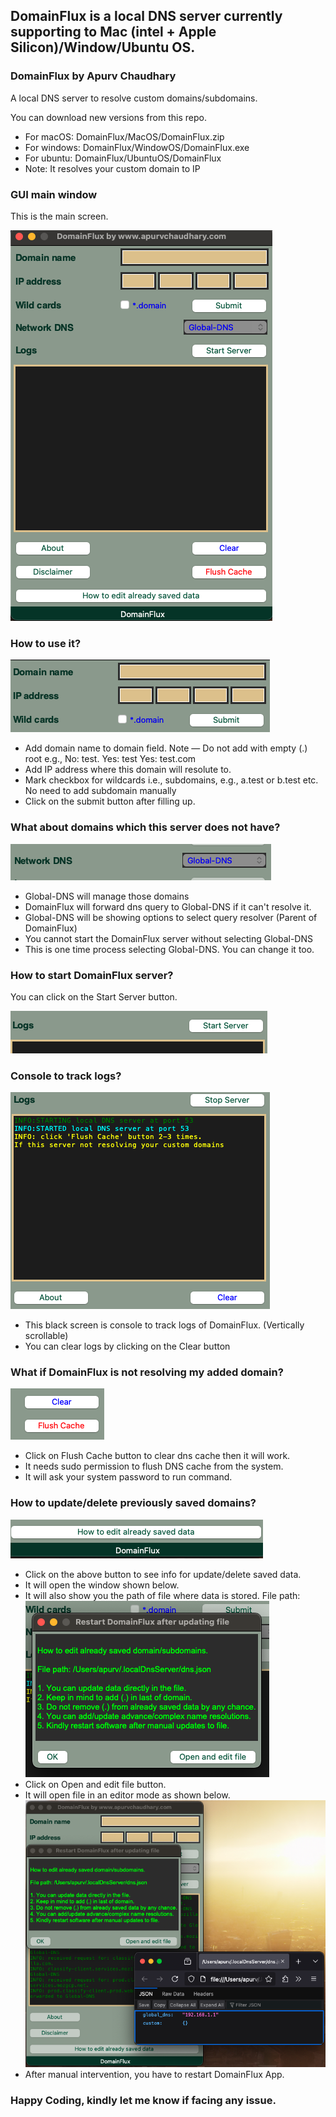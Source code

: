 ## DomainFlux is a local DNS server currently supporting to Mac (intel + Apple Silicon)/Window/Ubuntu OS.

### DomainFlux by Apurv Chaudhary
<p>A local DNS server to resolve custom domains/subdomains.</p>
<p>You can download new versions from this repo.</p>
<ul>
<li>For macOS: DomainFlux/MacOS/DomainFlux.zip</li>
<li>For windows: DomainFlux/WindowOS/DomainFlux.exe</li>
<li>For ubuntu: DomainFlux/UbuntuOS/DomainFlux</li>
<li>Note: It resolves your custom domain to IP</li>
</ul>

### GUI main window

<p>This is the main screen.</p>
<img src="images/home.png">

### How to use it?

<img src="images/add_domain.png">
<ul>
<li>Add domain name to domain field. Note — Do not add with empty (.) root e.g., No: test. Yes: test Yes: test.com</li>
<li>Add IP address where this domain will resolute to.</li>
<li>Mark checkbox for wildcards i.e., subdomains, e.g., a.test or b.test etc. No need to add subdomain manually</li>
<li>Click on the submit button after filling up.</li>
</ul>

### What about domains which this server does not have?

<img src="images/global_dns.png">
<ul>
<li>Global-DNS will manage those domains</li>
<li>DomainFlux will forward dns query to Global-DNS if it can't resolve it.</li>
<li>Global-DNS will be showing options to select query resolver (Parent of DomainFlux)</li>
<li>You cannot start the DomainFlux server without selecting Global-DNS</li>
<li>This is one time process selecting Global-DNS. You can change it too.</li>
</ul>

### How to start DomainFlux server?

<p>You can click on the Start Server button.</p>
<img src="images/start_server.png">

### Console to track logs?

<img src="images/logs.png">
<ul>
<li>This black screen is console to track logs of DomainFlux. (Vertically scrollable)</li>
<li>You can clear logs by clicking on the Clear button</li>
</ul>

### What if DomainFlux is not resolving my added domain?

<img src="images/flush.png">
<ul>
<li>Click on Flush Cache button to clear dns cache then it will work.</li>
<li>It needs sudo permission to flush DNS cache from the system.</li>
<li>It will ask your system password to run command.</li>
</ul>

### How to update/delete previously saved domains?

<img src="images/update_json.png">
<ul>
<li>Click on the above button to see info for update/delete saved data.</li>
<li>It will open the window shown below.</li>
<li>It will also show you the path of file where data is stored. File path: </li>
<img src="images/edit.png">
<li>Click on Open and edit file button.</li>
<li>It will open file in an editor mode as shown below.</li>
<img src="images/json_editor.png">
<li>After manual intervention, you have to restart DomainFlux App.</li>
</ul>

### Happy Coding, kindly let me know if facing any issue.